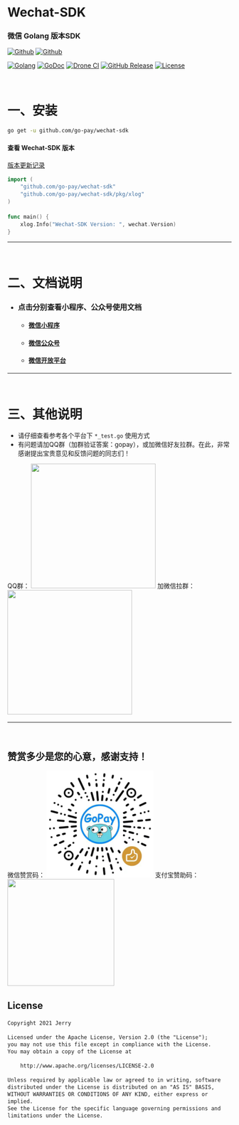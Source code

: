 # Wechat-SDK

### 微信 Golang 版本SDK

[![Github](https://img.shields.io/github/followers/iGoogle-ink?label=Follow&style=social)](https://github.com/iGoogle-ink)
[![Github](https://img.shields.io/github/forks/go-pay/wechat-sdk?label=Fork&style=social)](https://github.com/go-pay/wechat-sdk/fork)

[![Golang](https://img.shields.io/badge/golang-1.18-brightgreen.svg)](https://golang.google.cn)
[![GoDoc](https://img.shields.io/badge/doc-pkg.go.dev-informational.svg)](https://pkg.go.dev/github.com/go-pay/wechat-sdk)
[![Drone CI](https://cloud.drone.io/api/badges/go-pay/wechat-sdk/status.svg)](https://cloud.drone.io/go-pay/wechat-sdk)
[![GitHub Release](https://img.shields.io/github/v/release/go-pay/wechat-sdk)](https://github.com/go-pay/wechat-sdk/releases)
[![License](https://img.shields.io/github/license/go-pay/wechat-sdk)](https://www.apache.org/licenses/LICENSE-2.0)

<br>

# 一、安装

```bash
go get -u github.com/go-pay/wechat-sdk
```

#### 查看 Wechat-SDK 版本

[版本更新记录](https://github.com/go-pay/wechat-sdk/blob/main/release_note.txt)

```go
import (
    "github.com/go-pay/wechat-sdk"
    "github.com/go-pay/wechat-sdk/pkg/xlog"
)

func main() {
    xlog.Info("Wechat-SDK Version: ", wechat.Version)
}
```

---

<br>

# 二、文档说明

- ### 点击分别查看小程序、公众号使用文档

  * #### [微信小程序](https://github.com/go-pay/wechat-sdk/blob/main/doc/mini.md)
  * #### [微信公众号](https://github.com/go-pay/wechat-sdk/blob/main/doc/public.md)
  * #### [微信开放平台](https://github.com/go-pay/wechat-sdk/blob/main/doc/open.md)

---

<br>

# 三、其他说明

* 请仔细查看参考各个平台下 `*_test.go` 使用方式
* 有问题请加QQ群（加群验证答案：gopay），或加微信好友拉群。在此，非常感谢提出宝贵意见和反馈问题的同志们！

QQ群：
<img width="280" height="280" src="https://raw.githubusercontent.com/go-pay/wechat-sdk/main/qq_gopay.png"/>
加微信拉群：
<img width="280" height="280" src="https://raw.githubusercontent.com/go-pay/wechat-sdk/main/wechat_jerry.png"/>

---

<br>

## 赞赏多少是您的心意，感谢支持！

微信赞赏码： <img width="240" height="240" src="https://raw.githubusercontent.com/go-pay/gopay/main/zanshang.png"/>
支付宝赞助码： <img width="240" height="240" src="https://raw.githubusercontent.com/go-pay/gopay/main/zanshang_zfb.png"/>

## License

```
Copyright 2021 Jerry

Licensed under the Apache License, Version 2.0 (the "License");
you may not use this file except in compliance with the License.
You may obtain a copy of the License at

    http://www.apache.org/licenses/LICENSE-2.0

Unless required by applicable law or agreed to in writing, software
distributed under the License is distributed on an "AS IS" BASIS,
WITHOUT WARRANTIES OR CONDITIONS OF ANY KIND, either express or implied.
See the License for the specific language governing permissions and
limitations under the License.
```
